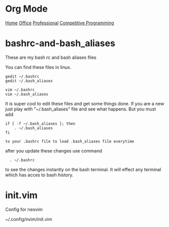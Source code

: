 Org Mode
=========

[Home](https://htmlpreview.github.io/?https://raw.githubusercontent.com/KRVPerera/config/master/orgmode/office.html)
[Office](https://htmlpreview.github.io/?https://raw.githubusercontent.com/KRVPerera/config/master/orgmode/office.html)
[Professional](https://htmlpreview.github.io/?https://raw.githubusercontent.com/KRVPerera/config/master/orgmode/Professional.html)
[Competitive Programming](https://htmlpreview.github.io/?https://raw.githubusercontent.com/KRVPerera/config/master/orgmode/cp.html)


bashrc-and-bash_aliases
=======================

These are my bash rc and bash aliases files

You can find these files in linux.
  
    gedit ~/.bashrc
    gedit ~/.bash_aliases
    
    vim ~/.bashrc
    vim ~/.bash_aliases
    
  It is super cool to edit these files and get some things done.
  If you are a new just play with "~/.bash_aliases" file and see what happens.
  But you must add 
	  
	if [ -f ~/.bash_aliases ]; then
		. ~/.bash_aliases
	fi
	
	to your .bashrc file to load .bash_aliases file everytime
  after you update these changes use command 
      
      . ~/.bashrc 
      
  to see the changes instantly on the bash terminal. It will effect any terminal which has acces to bash history.


init.vim
========

Config for neovim

~/.config/nvim/init.vim
